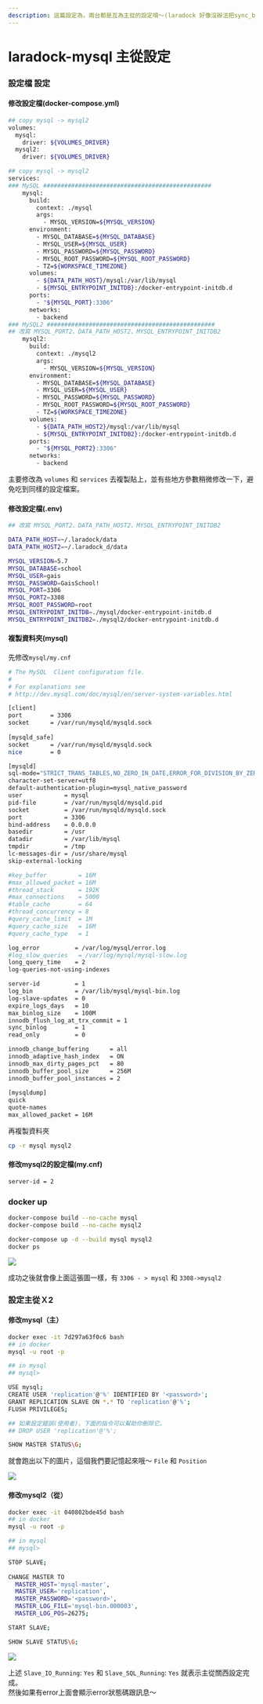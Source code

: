```yaml
---
description: 這篇設定為，兩台都是互為主從的設定唷～(laradock 好像沒辦法把sync_binlog=0)，root會掛掉。
---
```


# laradock-mysql 主從設定

### 設定檔 設定

#### 修改設定檔\(docker-compose.yml\)

```bash
## copy mysql -> mysql2
volumes:
  mysql:
    driver: ${VOLUMES_DRIVER}
  mysql2:
    driver: ${VOLUMES_DRIVER}

## copy mysql -> mysql2
services:
### MySQL ################################################
    mysql:
      build:
        context: ./mysql
        args:
          - MYSQL_VERSION=${MYSQL_VERSION}
      environment:
        - MYSQL_DATABASE=${MYSQL_DATABASE}
        - MYSQL_USER=${MYSQL_USER}
        - MYSQL_PASSWORD=${MYSQL_PASSWORD}
        - MYSQL_ROOT_PASSWORD=${MYSQL_ROOT_PASSWORD}
        - TZ=${WORKSPACE_TIMEZONE}
      volumes:
        - ${DATA_PATH_HOST}/mysql:/var/lib/mysql
        - ${MYSQL_ENTRYPOINT_INITDB}:/docker-entrypoint-initdb.d
      ports:
        - "${MYSQL_PORT}:3306"
      networks:
        - backend
### MySQL2 ################################################
## 改寫 MYSQL_PORT2、DATA_PATH_HOST2、MYSQL_ENTRYPOINT_INITDB2
    mysql2:
      build:
        context: ./mysql2
        args:
          - MYSQL_VERSION=${MYSQL_VERSION}
      environment:
        - MYSQL_DATABASE=${MYSQL_DATABASE}
        - MYSQL_USER=${MYSQL_USER}
        - MYSQL_PASSWORD=${MYSQL_PASSWORD}
        - MYSQL_ROOT_PASSWORD=${MYSQL_ROOT_PASSWORD}
        - TZ=${WORKSPACE_TIMEZONE}
      volumes:
        - ${DATA_PATH_HOST2}/mysql:/var/lib/mysql
        - ${MYSQL_ENTRYPOINT_INITDB2}:/docker-entrypoint-initdb.d
      ports:
        - "${MYSQL_PORT2}:3306"
      networks:
        - backend
```

主要修改為 `volumes` 和 `services` 去複製貼上，並有些地方參數稍微修改一下，避免吃到同樣的設定檔案。

#### 修改設定檔\(.env\)

```bash
## 改寫 MYSQL_PORT2、DATA_PATH_HOST2、MYSQL_ENTRYPOINT_INITDB2

DATA_PATH_HOST=~/.laradock/data
DATA_PATH_HOST2=~/.laradock_d/data

MYSQL_VERSION=5.7
MYSQL_DATABASE=school
MYSQL_USER=gais
MYSQL_PASSWORD=GaisSchool!
MYSQL_PORT=3306
MYSQL_PORT2=3308
MYSQL_ROOT_PASSWORD=root
MYSQL_ENTRYPOINT_INITDB=./mysql/docker-entrypoint-initdb.d
MYSQL_ENTRYPOINT_INITDB2=./mysql2/docker-entrypoint-initdb.d

```

#### 複製資料夾\(mysql\)

先修改`mysql/my.cnf`

```bash
# The MySQL  Client configuration file.
#
# For explanations see
# http://dev.mysql.com/doc/mysql/en/server-system-variables.html

[client]
port        = 3306
socket      = /var/run/mysqld/mysqld.sock
 
[mysqld_safe]
socket      = /var/run/mysqld/mysqld.sock
nice        = 0

[mysqld]
sql-mode="STRICT_TRANS_TABLES,NO_ZERO_IN_DATE,ERROR_FOR_DIVISION_BY_ZERO,NO_ENGINE_SUBSTITUTION"
character-set-server=utf8
default-authentication-plugin=mysql_native_password
user            = mysql
pid-file        = /var/run/mysqld/mysqld.pid
socket          = /var/run/mysqld/mysqld.sock
port            = 3306
bind-address    = 0.0.0.0
basedir         = /usr
datadir         = /var/lib/mysql
tmpdir          = /tmp
lc-messages-dir = /usr/share/mysql
skip-external-locking

#key_buffer         = 16M
#max_allowed_packet = 16M
#thread_stack       = 192K
#max_connections    = 5000
#table_cache        = 64
#thread_concurrency = 8
#query_cache_limit  = 1M
#query_cache_size   = 16M
#query_cache_type   = 1

log_error          = /var/log/mysql/error.log
#log_slow_queries   = /var/log/mysql/mysql-slow.log
long_query_time    = 2
log-queries-not-using-indexes

server-id          = 1
log_bin            = /var/lib/mysql/mysql-bin.log
log-slave-updates  = 0
expire_logs_days   = 10
max_binlog_size    = 100M
innodb_flush_log_at_trx_commit = 1
sync_binlog        = 1
read_only          = 0

innodb_change_buffering      = all
innodb_adaptive_hash_index   = ON
innodb_max_dirty_pages_pct   = 80
innodb_buffer_pool_size      = 256M
innodb_buffer_pool_instances = 2
 
[mysqldump]
quick
quote-names
max_allowed_packet = 16M


```

再複製資料夾

```bash
cp -r mysql mysql2
```

#### 修改mysql2的設定檔\(my.cnf\)

```bash
server-id = 2
```

### docker up

```bash
docker-compose build --no-cache mysql
docker-compose build --no-cache mysql2

docker-compose up -d --build mysql mysql2
docker ps
```

![](../.gitbook/assets/jie-tu-20201102-xia-wu-12.57.26.png)

成功之後就會像上面這張圖一樣，有 `3306 - > mysql` 和 `3308->mysql2`

### 設定主從Ｘ2

#### 修改mysql（主）

```bash
docker exec -it 7d297a63f0c6 bash
## in docker
mysql -u root -p

## in mysql
## mysql>

USE mysql;
CREATE USER 'replication'@'%' IDENTIFIED BY '<password>';
GRANT REPLICATION SLAVE ON *.* TO 'replication'@'%';
FLUSH PRIVILEGES;

## 如果設定錯誤(使用者)，下面的指令可以幫助你刪除它。
## DROP USER 'replication'@'%';

SHOW MASTER STATUS\G;
```

就會跑出以下的圖片，這個我們要記憶起來哦～ `File` 和 `Position`

![](../.gitbook/assets/jie-tu-20201102-xia-wu-1.04.40.png)

#### 修改mysql2（從）

```bash
docker exec -it 040802bde45d bash
## in docker
mysql -u root -p

## in mysql
## mysql>

STOP SLAVE;
 
CHANGE MASTER TO
  MASTER_HOST='mysql-master',
  MASTER_USER='replication',
  MASTER_PASSWORD='<password>',
  MASTER_LOG_FILE='mysql-bin.000003',
  MASTER_LOG_POS=26275;

START SLAVE;

SHOW SLAVE STATUS\G;
```

![](../.gitbook/assets/jie-tu-20201102-xia-wu-1.07.44.png)

上述 `Slave_IO_Running`: `Yes` 和 `Slave_SQL_Running`: `Yes` 就表示主從關西設定完成。  
然後如果有error上面會顯示error狀態碼跟訊息～

  


